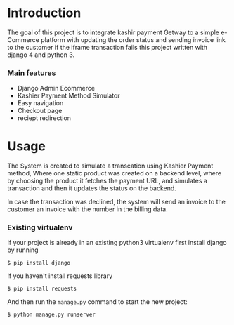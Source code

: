 # Introduction

The goal of this project is to integrate kashir payment Getway to a simple e-Commerce platform with updating the order status and sending invoice link to the customer if the iframe transaction fails
this project written with django 4 and python 3.

### Main features

- Django Admin Ecommerce
- Kashier Payment Method Simulator
- Easy navigation
- Checkout page
- reciept redirection

# Usage
The System is created to simulate a transcation using Kashier Payment method, Where one static product was created on a backend level, where by choosing the product it fetches the payment URL, and simulates a transaction and then it updates the status on the backend. 

In case the transaction was declined, the system will send an invoice to the customer an invoice with the number in the billing data. 

### Existing virtualenv

If your project is already in an existing python3 virtualenv first install django by running

    $ pip install django

If you haven't install requests library

    $ pip install requests
    
And then run the `manage.py` command to start the new project:

    $ python manage.py runserver
      
      
